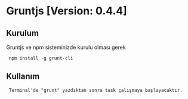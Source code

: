 # Gruntjs [Version: 0.4.4]



## Kurulum

Gruntjs ve npm sisteminizde kurulu olması gerek

     npm install -g grunt-cli
  

## Kullanım

     Terminal'de "grunt" yazdıktan sonra task çalışmaya başlayacaktır.
